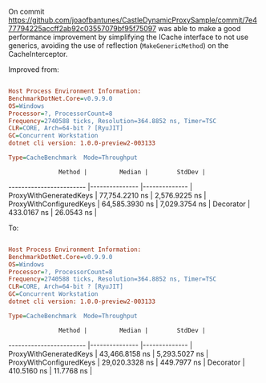 On commit https://github.com/joaofbantunes/CastleDynamicProxySample/commit/7e477794225accff2ab92c03557079bf95f75097 was able to make a good performance improvement by simplifying the ICache interface to not use generics, avoiding the use of reflection (`MakeGenericMethod`) on the CacheInterceptor.

Improved from:

```ini

Host Process Environment Information:
BenchmarkDotNet.Core=v0.9.9.0
OS=Windows
Processor=?, ProcessorCount=8
Frequency=2740588 ticks, Resolution=364.8852 ns, Timer=TSC
CLR=CORE, Arch=64-bit ? [RyuJIT]
GC=Concurrent Workstation
dotnet cli version: 1.0.0-preview2-003133

Type=CacheBenchmark  Mode=Throughput  

```
                  Method |         Median |        StdDev |
------------------------ |--------------- |-------------- |
  ProxyWithGeneratedKeys | 77,754.2210 ns | 2,576.9225 ns |
 ProxyWithConfiguredKeys | 64,585.3930 ns | 7,029.3754 ns |
               Decorator |    433.0167 ns |    26.0543 ns |

To:

```ini

Host Process Environment Information:
BenchmarkDotNet.Core=v0.9.9.0
OS=Windows
Processor=?, ProcessorCount=8
Frequency=2740588 ticks, Resolution=364.8852 ns, Timer=TSC
CLR=CORE, Arch=64-bit ? [RyuJIT]
GC=Concurrent Workstation
dotnet cli version: 1.0.0-preview2-003133

Type=CacheBenchmark  Mode=Throughput  

```
                  Method |         Median |        StdDev |
------------------------ |--------------- |-------------- |
  ProxyWithGeneratedKeys | 43,466.8158 ns | 5,293.5027 ns |
 ProxyWithConfiguredKeys | 29,020.3328 ns |   449.7977 ns |
               Decorator |    410.5160 ns |    11.7768 ns |
